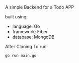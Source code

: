 A simple Backend for a Todo APP

built using:
- language: Go
- framework: Fiber
- database: MongoDB

After Cloning To run

```sh
go run main.go
```
